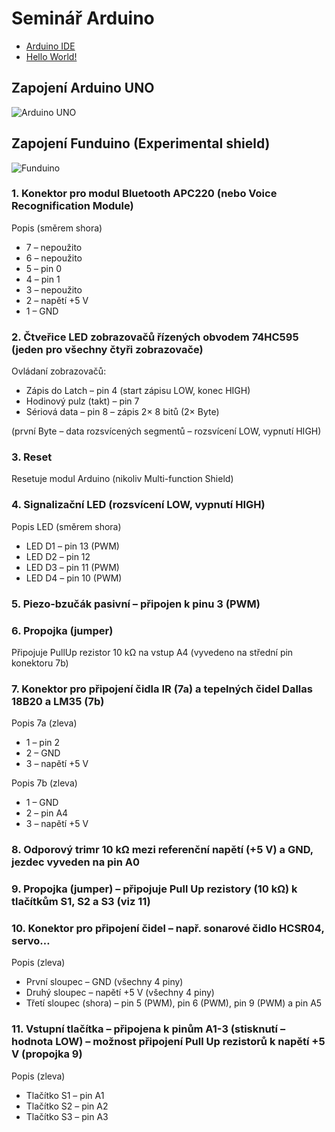 # Seminář Arduino

- [Arduino IDE](https://github.com/standav/arduino/blob/master/docs/01.md)
- [Hello World!](https://github.com/standav/arduino/blob/master/docs/02.md)

## Zapojení Arduino UNO
![Arduino UNO](https://www.arduino.cc/en/uploads/Tutorial/ArduinoUNO_bb.png)

## Zapojení Funduino (Experimental shield)
![Funduino](http://kabinet.fyzika.net/dilna/ARDUINO/img/multi-shield.png)

### 1. Konektor pro modul Bluetooth APC220 (nebo Voice Recognification Module)

Popis (směrem shora)

* 7 – nepoužito
* 6 – nepoužito
* 5 – pin 0
* 4 – pin 1
* 3 – nepoužito
* 2 – napětí +5 V
* 1 – GND

### 2. Čtveřice LED zobrazovačů řízených obvodem 74HC595 (jeden pro všechny čtyři zobrazovače)

Ovládaní zobrazovačů:
* Zápis do Latch – pin 4 (start zápisu LOW, konec HIGH)
* Hodinový pulz (takt) – pin 7
* Sériová data – pin 8 – zápis 2× 8 bitů (2× Byte)

(první Byte – data rozsvícených segmentů – rozsvícení LOW, vypnutí HIGH)

### 3. Reset

Resetuje modul Arduino (nikoliv Multi-function Shield)

### 4. Signalizační LED (rozsvícení LOW, vypnutí HIGH)

Popis LED (směrem shora)
* LED D1 – pin 13 (PWM)
* LED D2 – pin 12
* LED D3 – pin 11 (PWM)
* LED D4 – pin 10 (PWM)

### 5. Piezo-bzučák pasivní – připojen k pinu 3 (PWM)

### 6. Propojka (jumper)

Připojuje PullUp rezistor 10 kΩ na vstup A4 (vyvedeno na střední pin konektoru 7b)

### 7. Konektor pro připojení čidla IR (7a) a tepelných čidel Dallas 18B20 a LM35 (7b)

Popis 7a (zleva)
* 1 – pin 2
* 2 – GND
* 3 – napětí +5 V

Popis 7b (zleva)
* 1 – GND
* 2 – pin A4
* 3 – napětí +5 V

### 8. Odporový trimr 10 kΩ mezi referenční napětí (+5 V) a GND, jezdec vyveden na pin A0

### 9. Propojka (jumper) – připojuje Pull Up rezistory (10 kΩ) k tlačítkům S1, S2 a S3 (viz 11)

### 10. Konektor pro připojení čidel – např. sonarové čidlo HCSR04, servo…

Popis (zleva)
* První sloupec – GND (všechny 4 piny)
* Druhý sloupec – napětí +5 V (všechny 4 piny)
* Třetí sloupec (shora) – pin 5 (PWM), pin 6 (PWM), pin 9 (PWM) a pin A5

### 11. Vstupní tlačítka – připojena k pinům A1-3 (stisknutí – hodnota LOW) – možnost připojení Pull Up rezistorů k napětí +5 V (propojka 9)

Popis (zleva)
* Tlačítko S1 – pin A1
* Tlačítko S2 – pin A2
* Tlačítko S3 – pin A3
